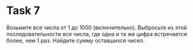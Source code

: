 # Task 7

Возьмите все числа от 1 до 1000 (включительно). Выбросьте из этой последовательности все числа, где одна и та же цифра встречается более, чем 1 раз. Найдите сумму оставшихся чисел.